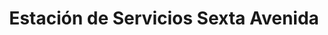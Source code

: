 ---
title: "Estación de Servicios Sexta Avenida"
url: /caracas/estacion-de-servicios-sexta-avenida-calle-colombia/
shop: Lebensmittel
---